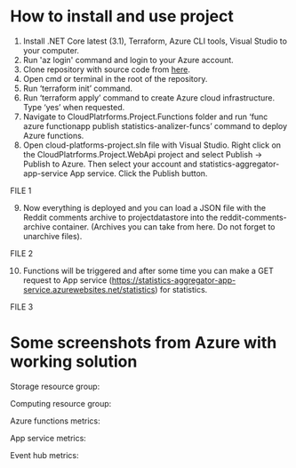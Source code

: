 # How to install and use project
1. Install .NET Core latest (3.1), Terraform, Azure CLI tools, Visual Studio to your computer.
2. Run 'az login' command and login to your Azure account.
3. Clone repository with source code from [here](https://github.com/DanyloKiral/cloud-platforms-project).
4. Open cmd or terminal in the root of the repository.
5. Run ‘terraform init’ command.
6. Run ‘terraform apply’ command to create Azure cloud infrastructure. Type ‘yes’ when requested.
7. Navigate to CloudPlatrforms.Project.Functions folder and run ‘func azure functionapp publish statistics-analizer-funcs’ command to deploy Azure functions.
8. Open cloud-platforms-project.sln file with Visual Studio. Right click on the CloudPlatrforms.Project.WebApi project and select Publish -> Publish to Azure.
Then select your account and statistics-aggregator-app-service App service.
Click the Publish button.

FILE 1

9. Now everything is deployed and you can load a JSON file with the Reddit comments archive to projectdatastore into the reddit-comments-archive container. (Archives you can take from here. Do not forget to unarchive files).

FILE 2

10. Functions will be triggered and after some time you can make a GET request to App service (https://statistics-aggregator-app-service.azurewebsites.net/statistics) for statistics.

FILE 3

# Some screenshots from Azure with working solution

Storage resource group:

Computing resource group:

Azure functions metrics:

App service metrics:

Event hub metrics:

